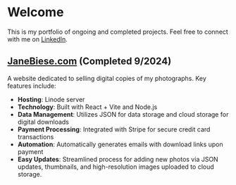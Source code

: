 # Welcome

This is my portfolio of ongoing and completed projects.  Feel free to connect with me on [LinkedIn](http://www.linkedin.com/in/jan-scoville-91452076).

## [JaneBiese.com](http://www.janebiese.com) (Completed 9/2024)

A website dedicated to selling digital copies of my photographs. Key features include:

- **Hosting**: Linode server
- **Technology**: Built with React + Vite and Node.js
- **Data Management**: Utilizes JSON for data storage and cloud storage for digital downloads
- **Payment Processing**: Integrated with Stripe for secure credit card transactions
- **Automation**: Automatically generates emails with download links upon payment
- **Easy Updates**: Streamlined process for adding new photos via JSON updates, thumbnails, and high-resolution images uploaded to cloud storage.

